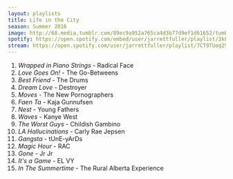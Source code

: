 ```yaml
---
layout: playlists
title: Life in the City
season: Summer 2016
image: http://68.media.tumblr.com/89ec9a952a765ca4d3b77d9ef1d61652/tumblr_o793raofds1qzxsbgo1_1280.jpg
spotify: https://open.spotify.com/embed/user/jarrettfuller/playlist/3kLWSTNaXyElvlOTyNiGEm
stream: https://open.spotify.com/user/jarrettfuller/playlist/7CT9TUoq29zJBEWpuJjngD
---
```


<ol>
<li><em>Wrapped in Piano Strings</em> - Radical Face</li>
<li><em>Love Goes On!</em> - The Go-Betweens</li>
<li><em>Best Friend</em> - The Drums</li>
<li><em>Dream Love</em> - Destroyer</li>
<li><em>Moves</em> - The New Pornographers</li>
<li><em>Faen Ta</em> - Kaja Gunnufsen</li>
<li><em>Nest</em> - Young Fathers</li>
<li><em>Waves</em> - Kanye West</li>
<li><em>The Worst Guys</em> - Childish Gambino</li>
<li><em>LA Hallucinations</em> - Carly Rae Jepsen</li>
<li><em>Gangsta</em> - tUnE-yArDs</li>
<li><em>Magic Hour</em> - RAC</li>
<li><em>Gone</em> - Jr Jr</li>
<li><em>It's a Game</em> - EL VY</li>
<li><em>In The Summertime</em> - The Rural Alberta Experience</li>

</ol>
